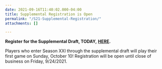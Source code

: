 ```yaml
---
date: 2021-09-16T11:40:02.000-04:00
title: Supplemental Registration is Open
permalink: "/S21-Supplemental-Registration/"
attachments: []

---
```

**Register for the Supplemental Draft, TODAY,** [**HERE**](https://dcgffl.us16.list-manage.com/track/click?u=44f118b44c71d10ae3076bec3&id=5a25b9609a&e=c3641de19c)**.**

Players who enter Season XXI through the supplemental draft will play their first game on Sunday, October 10!  Registration will be open until close of business on Friday, 9/24/2021.
